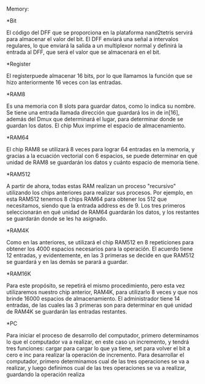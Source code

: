Memory:

*Bit

El código del DFF que se proporciona en la plataforma nand2tetris servirá para almacenar el valor del bit. El DFF enviará una señal a intervalos regulares, lo que enviará la salida a un multiplexor normal y definirá la entrada al DFF, que será el valor que se almacenará en el bit.

*Register

El registerpuede almacenar 16 bits, por lo que llamamos la función que se hizo anteriormente 16 veces con las entradas.

*RAM8

Es una memoria con 8 slots para guardar datos, como lo indica su nombre. Se tiene una entrada llamada dirección que guardará los in de in[16], además del Dmux que determinará el lugar, para determinar donde se guardan los datos. El chip Mux imprime el espacio de almacenamiento.

*RAM64

El chip RAM8 se utilizará 8 veces para lograr 64 entradas en la memoria, y gracias a la ecuación vectorial con 6 espacios, se puede determinar en qué unidad de RAM8 se guardarán los datos y cuánto espacio de memoria tiene.

*RAM512

A partir de ahora, todas estas RAM realizan un proceso "recursivo" utilizando los chips anteriores para realizar sus procesos. Por ejemplo, en esta RAM512 tenemos 8 chips RAM64 para obtener los 512 que necesitamos, siendo que la entrada address es de 9. Los tres primeros seleccionarán en qué unidad de RAM64 guardarán los datos, y los restantes se guardarán donde se les ha asignado.

*RAM4K

Como en las anteriores, se utilizará el chip RAM512 en 8 repeticiones para obtener los 4000 espacios necesarios para la operación. El acuerdo tiene 12 entradas, y evidentemente, en las 3 primeras se decide en que RAM512 se guardará y en las demás se parará a guardar.

*RAM16K

Para este propósito, se repetirá el mismo procedimiento, pero esta vez utilizaremos nuestro chip anterior, RAM4K, para utilizarlo 8 veces y que nos brinde 16000 espacios de almacenamiento. El administrador tiene 14 entradas, de las cuales las 3 primeras son para determinar en qué unidad de RAM4K se guardarán las entradas restantes.

*PC

Para iniciar el proceso de desarrollo del computador, primero determinamos lo que el computador va a realizar, en este caso un incremento, y tendrá tres funciones: cargar para cargar lo que ya tiene, set para volver el bit a cero e inc para realizar la operación de incremento. Para desarrollar el computador, primero determinamos cual de las tres operaciones se va a realizar, y luego definimos cual de las tres operaciones se va a realizar, guardando la operación realiza


